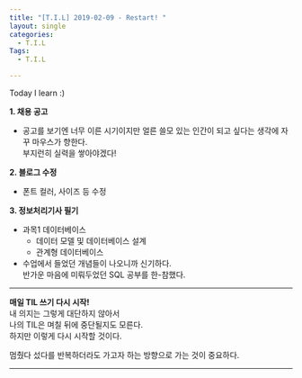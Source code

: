 ```yaml
---
title: "[T.I.L] 2019-02-09 - Restart! "
layout: single
categories:
  - T.I.L
Tags:
  - T.I.L

---
```

Today I learn :)

**1. 채용 공고**  
* 공고를 보기엔 너무 이른 시기이지만 얼른 쓸모 있는 인간이 되고 싶다는 생각에 자꾸 마우스가 향한다.  
  부지런히 실력을 쌓아야겠다!  

**2. 블로그 수정**  
* 폰트 컬러, 사이즈 등 수정  

**3. 정보처리기사 필기**  
* 과목1 데이터베이스  
  * 데이터 모델 및 데이터베이스 설계  
  * 관계형 데이터베이스  
* 수업에서 들었던 개념들이 나오니까 신기하다.  
  반가운 마음에 미뤄두었던 SQL 공부를 한-참했다.  

***  
**매일 TIL 쓰기 다시 시작!**  
내 의지는 그렇게 대단하지 않아서  
나의 TIL은 며칠 뒤에 중단될지도 모른다.  
하지만 이렇게 다시 시작할 것이다.  
  
멈췄다 섰다를 반복하더라도 가고자 하는 방향으로 가는 것이 중요하다.    
  
  

 

   

***  
 



